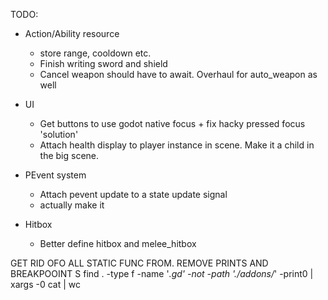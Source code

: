 TODO:
- Action/Ability resource 
    - store range, cooldown etc.
    - Finish writing sword and shield
	- Cancel weapon should have to await. Overhaul for auto_weapon as well

- UI
    - Get buttons to use godot native focus + fix hacky pressed focus 'solution'
    - Attach health display to player instance in scene. Make it a child in the big scene.

- PEvent system
    - Attach pevent update to a state update signal
    - actually make it

- Hitbox
    - Better define hitbox and melee_hitbox
    

GET RID OFO ALL STATIC FUNC FROM. REMOVE PRINTS AND BREAKPOOINT S
find . -type f -name '*.gd' -not -path './addons/*' -print0 | xargs -0 cat | wc